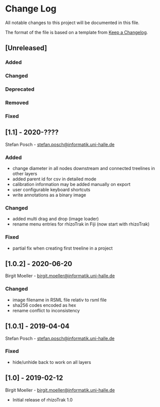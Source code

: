 # Change Log
All notable changes to this project will be documented in this file.

The format of the file is based on a template from [Keep a Changelog](http://keepachangelog.com/).


## [Unreleased]
### Added

### Changed

### Deprecated

### Removed

### Fixed

## [1.1] - 2020-????
Stefan Posch - <stefan.posch@informatik.uni-halle.de>

### Added
- change diameter in all nodes downstream and connected treelines in other layers
- added parent id for csv in detailed mode 
- calibration information may be added manually on export
- user configurable keyboard shortcuts 
- write annotations as a binary image

### Changed
- added multi drag and drop (image loader)
- rename menu entries for rhizoTrak in Fiji (now start with rhizoTrak)

### Fixed
- partial fix when creating first treeline in a project

## [1.0.2] - 2020-06-20
Birgit Moeller - <birgit.moeller@informatik.uni-halle.de>

### Changed
- image filename in RSML file relativ to rsml file 
- sha256 codes encoded as hex 
- rename conflict to inconsistency 

## [1.0.1] - 2019-04-04
Stefan Posch - <stefan.posch@informatik.uni-halle.de>

### Fixed
- hide/unhide back to work on all layers

## [1.0] - 2019-02-12
Birgit Moeller - <birgit.moeller@informatik.uni-halle.de>
- Initial release of rhizoTrak 1.0





